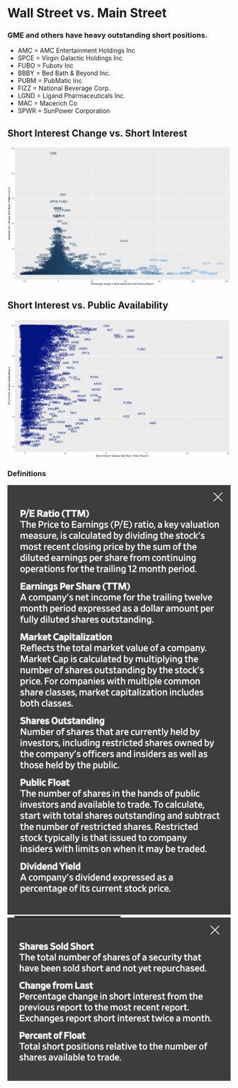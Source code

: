 # Wall Street vs. Main Street

### GME and others have heavy outstanding short positions. 
- AMC = AMC Entertainment Holdings Inc
- SPCE = Virgin Galactic Holdings Inc
- FUBO = Fubotv Inc
- BBBY = Bed Bath & Beyond Inc.
- PUBM = PubMatic Inc
- FIZZ = National Beverage Corp.
- LGND = Ligand Pharmaceuticals Inc.
- MAC = Macerich Co
- SPWR = SunPower Corporation

## Short Interest Change vs. Short Interest 
![Plot 1](img/P1.png)

## Short Interest vs. Public Availability
![Plot 2](img/P2.png)

### Definitions

![Def 1](img/Def.png)
![Def 2](img/Def2.png)
